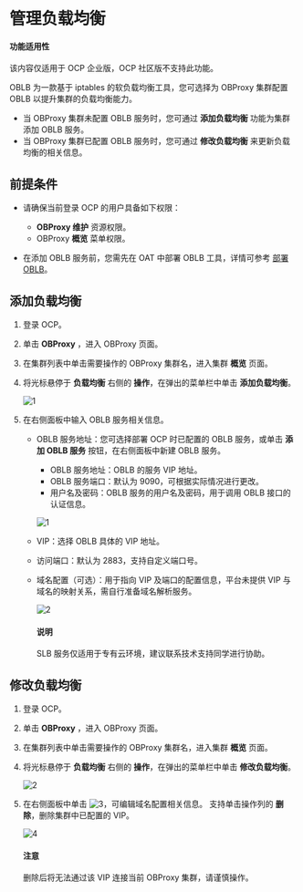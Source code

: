 # 管理负载均衡

<main id="notice" type='notice'>
<h4>功能适用性</h4>
<p>该内容仅适用于 OCP 企业版，OCP 社区版不支持此功能。</p>
</main>

OBLB 为一款基于 iptables 的软负载均衡工具，您可选择为 OBProxy 集群配置 OBLB 以提升集群的负载均衡能力。

* 当 OBProxy 集群未配置 OBLB 服务时，您可通过 **添加负载均衡** 功能为集群添加 OBLB 服务。
* 当 OBProxy 集群已配置 OBLB 服务时，您可通过 **修改负载均衡** 来更新负载均衡的相关信息。

## 前提条件

* 请确保当前登录 OCP 的用户具备如下权限：

  * **OBProxy 维护** 资源权限。
  * OBProxy **概览** 菜单权限。

* 在添加 OBLB 服务前，您需先在 OAT 中部署 OBLB 工具，详情可参考 [部署 OBLB](https://www.oceanbase.com/docs/enterprise-oat-doc-cn-10000000001092549)。

## 添加负载均衡

  1. 登录 OCP。

  2. 单击 **OBProxy** ，进入 OBProxy 页面。

  3. 在集群列表中单击需要操作的 OBProxy 集群名，进入集群 **概览** 页面。

  4. 将光标悬停于 **负载均衡** 右侧的 **操作**，在弹出的菜单栏中单击 **添加负载均衡**。

        ![1](https://obbusiness-private.oss-cn-shanghai.aliyuncs.com/doc/img/ocp/402-cn/%E6%B7%BB%E5%8A%A0%E8%B4%9F%E8%BD%BD%E5%9D%87%E8%A1%A1%E6%8C%89%E9%92%AE.png)

  5. 在右侧面板中输入 OBLB 服务相关信息。

     * OBLB 服务地址：您可选择部署 OCP 时已配置的 OBLB 服务，或单击 **添加 OBLB 服务** 按钮，在右侧面板中新建 OBLB 服务。

        * OBLB 服务地址：OBLB 的服务 VIP 地址。
        * OBLB 服务端口：默认为 9090，可根据实际情况进行更改。
        * 用户名及密码：OBLB 服务的用户名及密码，用于调用 OBLB 接口的认证信息。

         ![1](https://obbusiness-private.oss-cn-shanghai.aliyuncs.com/doc/img/ocp/402-cn/%E6%B7%BB%E5%8A%A0oblb%E6%9C%8D%E5%8A%A1.png)

     * VIP：选择 OBLB 具体的 VIP 地址。
     * 访问端口：默认为 2883，支持自定义端口号。
     * 域名配置（可选）：用于指向 VIP 及端口的配置信息，平台未提供 VIP 与域名的映射关系，需自行准备域名解析服务。

        ![2](https://obbusiness-private.oss-cn-shanghai.aliyuncs.com/doc/img/ocp/402-cn/%E6%B7%BB%E5%8A%A0%E8%B4%9F%E8%BD%BD%E5%9D%87%E8%A1%A1.png)

        <main id="notice" type='explain'>
        <h4>说明</h4>
        <p> SLB 服务仅适用于专有云环境，建议联系技术支持同学进行协助。</p>
        </main>

## 修改负载均衡

  1. 登录 OCP。

  2. 单击 **OBProxy** ，进入 OBProxy 页面。

  3. 在集群列表中单击需要操作的 OBProxy 集群名，进入集群 **概览** 页面。

  4. 将光标悬停于 **负载均衡** 右侧的 **操作**，在弹出的菜单栏中单击 **修改负载均衡**。

     ![2](https://obbusiness-private.oss-cn-shanghai.aliyuncs.com/doc/img/ocp/402-cn/%E4%BF%AE%E6%94%B9%E8%B4%9F%E8%BD%BD%E5%9D%87%E8%A1%A1%E6%8C%89%E9%92%AE.png)

  5. 在右侧面板中单击 ![3](https://obbusiness-private.oss-cn-shanghai.aliyuncs.com/doc/img/ocp/402-cn/%E7%BC%96%E8%BE%91%E6%8C%89%E9%92%AE.png)，可编辑域名配置相关信息。
    支持单击操作列的 **删除**，删除集群中已配置的 VIP。

     ![4](https://obbusiness-private.oss-cn-shanghai.aliyuncs.com/doc/img/ocp/402-cn/%E4%BF%AE%E6%94%B9%E8%B4%9F%E8%BD%BD%E5%9D%87%E8%A1%A1.png)

     	<main id="notice" type='alert'>
 		<h4>注意</h4>
 		<p>删除后将无法通过该 VIP 连接当前 OBProxy 集群，请谨慎操作。</p>
 		</main>
